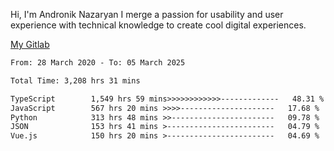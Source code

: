 Hi, I'm Andronik Nazaryan
I merge a passion for usability and user experience with technical knowledge to create cool digital experiences.

[My Gitlab](https://gitlab.com/anridev24)

<!--START_SECTION:waka-->

```txt
From: 28 March 2020 - To: 05 March 2025

Total Time: 3,208 hrs 31 mins

TypeScript        1,549 hrs 59 mins>>>>>>>>>>>>-------------   48.31 %
JavaScript        567 hrs 20 mins >>>>---------------------   17.68 %
Python            313 hrs 48 mins >>-----------------------   09.78 %
JSON              153 hrs 41 mins >------------------------   04.79 %
Vue.js            150 hrs 20 mins >------------------------   04.69 %
```

<!--END_SECTION:waka-->
